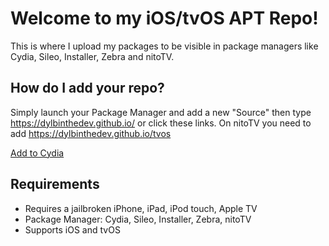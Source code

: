 # Welcome to my iOS/tvOS APT Repo!

This is where I upload my packages to be visible in package managers like Cydia, Sileo, Installer, Zebra and nitoTV.

## How do I add your repo?

Simply launch your Package Manager and add a new "Source" then type https://dylbinthedev.github.io/ or click these links.
On nitoTV you need to add https://dylbinthedev.github.io/tvos

[Add to Cydia](https://cydia.saurik.com/api/share#?source=https://dylbinthedev.github.io/ "Add to Cydia")

## Requirements
- Requires a jailbroken iPhone, iPad, iPod touch, Apple TV
- Package Manager: Cydia, Sileo, Installer, Zebra, nitoTV
- Supports iOS and tvOS
